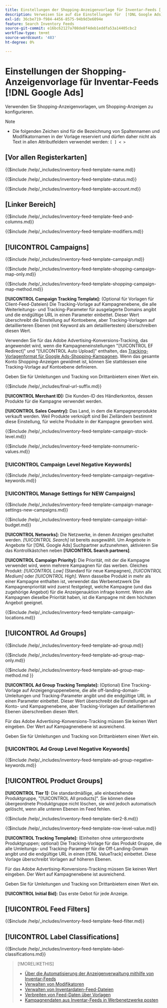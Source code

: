 ```yaml
---
title: Einstellungen der Shopping-Anzeigenvorlage für Inventar-Feeds [!DNL Google Ads]
description: Verweisen Sie auf die Einstellungen für  [!DNL Google Ads] -Shopping-Anzeigenvorlagen für Inventar-Feeds.
exl-id: 36cbe719-f984-4456-8575-94b9d3e6094e
feature: Search Inventory Feeds
source-git-commit: e16bc62127a708de8f4deb1eddfa53a14405cbc2
workflow-type: tm+mt
source-wordcount: '483'
ht-degree: 0%

---
```


# Einstellungen der Shopping-Anzeigenvorlage für Inventar-Feeds [!DNL Google Ads]

Verwenden Sie Shopping-Anzeigenvorlagen, um Shopping-Anzeigen zu konfigurieren.

>[!NOTE]
>
>* Die folgenden Zeichen sind für die Bezeichnung von Spaltennamen und Modifikatornamen in der Vorlage reserviert und dürfen daher nicht als Text in allen Attributfeldern verwendet werden: `[ ] < > `

## \[Vor allen Registerkarten\]

<!-- **Template Name:** -->

{{$include /help/_includes/inventory-feed-template-name.md}}

<!-- **Status:** -->

{{$include /help/_includes/inventory-feed-template-status.md}}

<!-- **Account:** -->

{{$include /help/_includes/inventory-feed-template-account.md}}

## \[Linker Bereich\]

<!-- **[!UICONTROL Feed &amp; Columns]:** -->

{{$include /help/_includes/inventory-feed-template-feed-and-columns.md}}

<!-- **[!UICONTROL Modifiers]:** -->

{{$include /help/_includes/inventory-feed-template-modifiers.md}}

## [!UICONTROL Campaigns]

<!-- **[!UICONTROL Campaign]:** -->

{{$include /help/_includes/inventory-feed-template-campaign.md}}

<!-- **[!UICONTROL Campaign Map Only]:** -->

{{$include /help/_includes/inventory-feed-template-shopping-campaign-map-only.md}}

<!-- **[!UICONTROL Campaign Map Method]:** -->

{{$include /help/_includes/inventory-feed-template-shopping-campaign-map-method.md}}

**[!UICONTROL Campaign Tracking Template]:** (Optional für Vorlagen für Client-Feed-Dateien) Die Tracking-Vorlage auf Kampagnenebene, die alle Weiterleitungs- und Tracking-Parameter für ausgelagerte Domains angibt und die endgültige URL in einen Parameter einbettet. Dieser Wert überschreibt die Einstellung auf Kontoebene, aber Tracking-Vorlagen auf detaillierteren Ebenen (mit Keyword als am detailliertesten) überschreiben diesen Wert.

Verwenden Sie für das Adobe Advertising-Konversions-Tracking, das angewendet wird, wenn die Kampagneneinstellungen &quot;[!UICONTROL EF Redirect]&quot; und &quot;[!UICONTROL Auto Upload]&quot; enthalten, das [Tracking-Vorlagenformat für Google Ads-Shopping-Kampagnen](/help/search-social-commerce/tracking/formats-click-tracking-google.md). Wenn das gesamte Konto Shopping-Anzeigen gewidmet ist, können Sie stattdessen eine Tracking-Vorlage auf Kontoebene definieren.

Geben Sie für Umleitungen und Tracking von Drittanbietern einen Wert ein.

<!-- **[!UICONTROL Campaign Final URL Suffix]:** -->

{{$include /help/_includes/final-url-suffix.md}}

**[!UICONTROL Merchant ID]:** Die Kunden-ID des Händlerkontos, dessen Produkte für die Kampagne verwendet werden.

**[!UICONTROL Sales Country]:** Das Land, in dem die Kampagnenprodukte verkauft werden. Weil Produkte verknüpft sind
Bei Zielländern bestimmt diese Einstellung, für welche Produkte in der Kampagne geworben wird.

<!-- **[!UICONTROL Stock Level]:** -->

{{$include /help/_includes/inventory-feed-template-campaign-stock-level.md}}

<!-- **[!UICONTROL This column has non-numeric values]:** -->

{{$include /help/_includes/inventory-feed-template-nonnumeric-values.md}}

### [!UICONTROL Campaign Level Negative Keywords]

{{$include /help/_includes/inventory-feed-template-campaign-negative-keywords.md}}

### [!UICONTROL Manage Settings for NEW Campaigns]

<!-- Flag/check box **[!UICONTROL Manage Settings for NEW Campaigns]:** -->

{{$include /help/_includes/inventory-feed-template-campaign-manage-settings-new-campaigns.md}}

<!-- **[!UICONTROL Initial Budget]:** -->

{{$include /help/_includes/inventory-feed-template-campaign-initial-budget.md}}

**[!UICONTROL Networks]:** Die Netzwerke, in denen Anzeigen geschaltet werden. *[!UICONTROL Search]* ist bereits ausgewählt. Um Angebote in Angebote für [!DNL Google Ads] Suchpartner aufzunehmen, aktivieren Sie das Kontrollkästchen neben **[!UICONTROL Search partners]**.

**[!UICONTROL Campaign Priority]:** Die Priorität, mit der die Kampagne verwendet wird, wenn mehrere Kampagnen für das werben.
Gleiches Produkt: *[!UICONTROL Low]* (Standard für neue Kampagnen), *[!UICONTROL Medium]* oder *[!UICONTROL High]*. Wenn dasselbe Produkt in mehr als einer Kampagne enthalten ist, verwendet das Werbenetzwerk
Die Kampagnenpriorität wird zuerst festgelegt, welche Kampagne (und das zugehörige Angebot) für die Anzeigenauktion infrage kommt. Wenn alle Kampagnen dieselbe Priorität haben, ist die Kampagne mit dem höchsten Angebot geeignet.

<!-- **[!UICONTROL Locations]:** -->

{{$include /help/_includes/inventory-feed-template-campaign-locations.md}}

## [!UICONTROL Ad Groups]

<!-- **[!UICONTROL Ad Group]:** -->

{{$include /help/_includes/inventory-feed-template-ad-group.md}}

<!-- **[!UICONTROL Map Only]:** -->

{{$include /help/_includes/inventory-feed-template-ad-group-map-only.md}}

<!-- **[!UICONTROL Map Method]:** -->

{{$include /help/_includes/inventory-feed-template-ad-group-map-method.md }}

**[!UICONTROL Ad Group Tracking Template]:** (Optional) Eine Tracking-Vorlage auf Anzeigengruppenebene, die alle off-landing-domain-Umleitungen und Tracking-Parameter angibt und die endgültige URL in einen Parameter einbettet. Dieser Wert überschreibt die Einstellungen auf Konto- und Kampagnenebene, aber Tracking-Vorlagen auf detaillierteren Ebenen überschreiben diesen Wert.

Für das Adobe Advertising-Konversions-Tracking müssen Sie keinen Wert eingeben. Der Wert auf Kampagnenebene ist ausreichend.

Geben Sie für Umleitungen und Tracking von Drittanbietern einen Wert ein.

### [!UICONTROL Ad Group Level Negative Keywords]

{{$include /help/_includes/inventory-feed-template-ad-group-negative-keywords.md}}

## [!UICONTROL Product Groups]

**[!UICONTROL Tier 1]:** Die standardmäßige, alle einbeziehende Produktgruppe, &quot;[!UICONTROL All products]&quot;. Sie können diese übergeordnete Produktgruppe nicht löschen, sie wird jedoch automatisch gelöscht, wenn alle unteren Ebenen im Feed fehlen.

<!-- **[!UICONTROL Tier 2 - Tier 8]:** -->

{{$include /help/_includes/inventory-feed-template-tier2-8.md}}

<!-- **[!UICONTROL Row Level Value]:** -->

{{$include /help/_includes/inventory-feed-template-row-level-value.md}}

**[!UICONTROL Tracking Template]:** (Einheiten ohne untergeordnete Produktgruppen; optional) Die Tracking-Vorlage für das Produkt
Gruppe, die alle Umleitungs- und Tracking-Parameter für die Off-Landing-Domain angibt und die endgültige URL in einen [!DNL ValueTrack] einbettet. Diese Vorlage überschreibt Vorlagen auf höheren Ebenen.

Für das Adobe Advertising-Konversions-Tracking müssen Sie keinen Wert eingeben. Der Wert auf Kampagnenebene ist ausreichend.

Geben Sie für Umleitungen und Tracking von Drittanbietern einen Wert ein.

**[!UICONTROL Initial Bid]:** Das erste Gebot für jede Anzeige.

## [!UICONTROL Feed Filters]

<!-- **\[Feed Filter\]:** -->

{{$include /help/_includes/inventory-feed-template-feed-filter.md}}

## [!UICONTROL Label Classifications]

<!-- **\[Component\] [!UICONTROL Label Classifications] &gt; `[Label Classification and Value`]:** -->

{{$include /help/_includes/inventory-feed-template-label-classifications.md}}

>[!MORELIKETHIS]
>
>* [Über die Automatisierung der Anzeigenverwaltung mithilfe von Inventar-Feeds](../inventory-feeds-about.md)
>* [Verwalten von Modifikatoren](../modifiers-manage.md)
>* [Verwalten von Inventardaten-Feed-Dateien](/help/search-social-commerce/campaign-management/inventory-feeds/feed-files-manage.md)
>* [Verbreiten von Feed-Daten über Vorlagen](../feed-data-propagate.md)
>* [Kampagnendaten aus Inventar-Feeds in Werbenetzwerke posten](../propagated-data-post.md)
